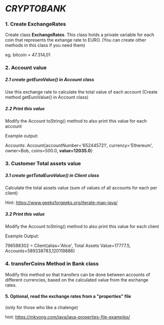 # *CRYPTOBANK*

### 1. Create ExchangeRates

Create class **ExchangeRates**. This class holds a private variable for each coin that represents the exhange rate to EURO.
(You can create other methods in this class if you need them)

eg. bitcoin =  47.314,01

### 2.  Account value

##### 2.1 create getEuroValue() in Account class 

Use this exchange rate to calculate the total value of each account (Create method getEuroValue() in Account class)

##### 2.2 Print this value 

Modify the Account toString() method to also print this value for each account

Example output:

Accounts:
Account{accountNumber='652445721', currency='Ethereum', owner=Bob, coins=500.0, **value=12035.0**}

### 3. Customer Total assets value

##### 3.1 create getTotalEuroValue() in Client class

Calculate the total assets value (sum of values of all accounts for each per client) 

Hint: https://www.geeksforgeeks.org/iterate-map-java/

##### 3.2 Print this value 

Modify the Account toString() method to also print this value for each client

Example Output:

796588302 = Client{alias='Alice', Total Assets Value=17777.5, Accounts=589338783,120119886}

### 4. transferCoins Method in Bank class

Modify this method so that transfers can be done between accounts of different currencies, based on the calculated value from the exchange rates.

#### 5. Optional, read the exchange rates from a "properties" file

(only for those who like a chalenge)

hint: https://mkyong.com/java/java-properties-file-examples/





